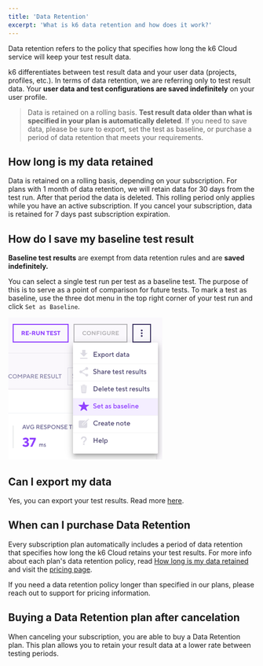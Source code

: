 ```yaml
---
title: 'Data Retention'
excerpt: 'What is k6 data retention and how does it work?'
---
```


Data retention refers to the policy that specifies how long the k6 Cloud service will keep your test result data.

k6 differentiates between test result data and your user data (projects, profiles, etc.). In terms of data retention, we are referring only to test result data. Your **user data and test configurations are saved indefinitely** on your user profile.

<Blockquote mod="warning">

Data is retained on a rolling basis. **Test result data older than what is specified in your plan is automatically deleted**. If you need to save data, please be sure to export, set the test as baseline, or purchase a period of data retention that meets your requirements.

</Blockquote>

## How long is my data retained

Data is retained on a rolling basis, depending on your subscription. For plans with 1 month of data retention, we will retain data for 30 days from the test run. After that period the data is deleted. This rolling period only applies while you have an active subscription. If you cancel your subscription, data is retained for 7 days past subscription expiration.


## How do I save my baseline test result

**Baseline test results** are exempt from data retention rules and are **saved indefinitely.**

You can select a single test run per test as a baseline test. The purpose of this is to serve as a point of comparison for future tests. To mark a test as baseline, use the three dot menu in the top right corner of your test run and click `Set as Baseline`.

![Set as baseline](images/04-data-retention/set-as-baseline.png)

## Can I export my data

Yes, you can export your test results. Read more [here](/cloud/analyzing-results/result-export).

## When can I purchase Data Retention

Every subscription plan automatically includes a period of data retention that specifies how long the k6 Cloud retains your test results. For more info about each plan's data retention policy, read [How long is my data retained](#how-long-is-my-data-retained) and visit the [pricing page](https://k6.io/pricing/). 

If you need a data retention policy longer than specified in our plans, please reach out to support for pricing information.

## Buying a Data Retention plan after cancelation

When canceling your subscription, you are able to buy a Data Retention plan. This plan allows you to retain your result data at a lower rate between testing periods.
